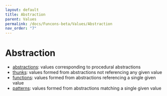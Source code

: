 ```yaml
---
layout: default
title: Abstraction
parent: Values
permalink: /docs/Funcons-beta/Values/Abstraction
nav_order: "7"
---
```


Abstraction
===========

- [abstractions]\: values corresponding to procedural abstractions
- [thunks]\: values formed from abstractions not referencing any given value
- [functions]\: values formed from abstractions referencing a single given value
- [patterns]\: values formed from abstractions matching a single given value

[values]:       /CBS-beta/Funcons-beta/Values/Value-Types/

[abstractions]: /CBS-beta/Funcons-beta/Values/Abstraction/Generic/
[thunks]:       /CBS-beta/Funcons-beta/Values/Abstraction/Thunks/
[functions]:    /CBS-beta/Funcons-beta/Values/Abstraction/Functions/
[patterns]:     /CBS-beta/Funcons-beta/Values/Abstraction/Patterns/

[computations]: /CBS-beta/docs/Funcons-beta/Computations

